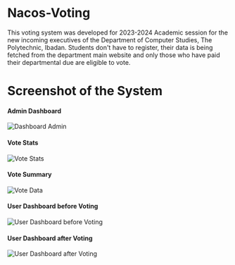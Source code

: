# Nacos-Voting

This voting system was developed for 2023-2024 Academic session for the new incoming executives of the Department of Computer Studies, The Polytechnic, Ibadan.
Students don't have to register, their data is being fetched from the department main website and only those who have paid their departmental due are eligible to vote.

# Screenshot of the System

#### Admin Dashboard
![Dashboard Admin](https://github.com/Afolabi8120/Nacos-Voting/assets/46169907/089b628d-289d-48d5-98e4-7cae9010f3dc)
#### Vote Stats
![Vote Stats](https://github.com/Afolabi8120/Nacos-Voting/assets/46169907/2806d694-1c7a-4a2b-92ec-ab87a85924eb)
#### Vote Summary
![Vote Data](https://github.com/Afolabi8120/Nacos-Voting/assets/46169907/9d0d7ddb-f5ba-4028-b2ea-8cb08846edec)
#### User Dashboard before Voting
![User Dashboard before Voting](https://github.com/Afolabi8120/Nacos-Voting/assets/46169907/5985de98-1f53-48c9-a2e9-eda8ed5fa307)
#### User Dashboard after Voting
![User Dashboard after Voting](https://github.com/Afolabi8120/Nacos-Voting/assets/46169907/9a8be5aa-603b-47d2-8824-d09bff6c6473)
